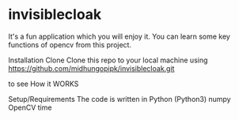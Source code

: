 # invisiblecloak
It's a fun application which you will enjoy it.
You can learn some key functions of opencv from this project.


Installation
Clone
Clone this repo to your local machine using  https://github.com/midhungopipk/invisiblecloak.git

to see How it WORKS

Setup/Requirements
The code is written in Python (Python3)
numpy
OpenCV
time
